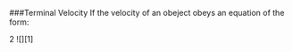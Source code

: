 ###Terminal Velocity
If the velocity of an obeject obeys an equation of the form:  
<center></center>2  
![][1]

[1]: http://latex.codecogs.com/gif.latex?\\\frac{dv}{dt}=a-bv  
[2]: http://latex.codecogs.com/gif.latex?\x=\\frac{-b\\pm\\sqrt{b^2-4ac}}{2a}  

